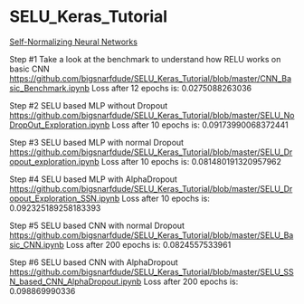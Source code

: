 # SELU_Keras_Tutorial

[Self-Normalizing Neural Networks](https://arxiv.org/abs/1706.02515)

Step #1
Take a look at the benchmark to understand how RELU works on basic CNN
https://github.com/bigsnarfdude/SELU_Keras_Tutorial/blob/master/CNN_Basic_Benchmark.ipynb
Loss after 12 epochs is: 0.0275088263036

Step #2
SELU based MLP without Dropout
https://github.com/bigsnarfdude/SELU_Keras_Tutorial/blob/master/SELU_NoDropOut_Exploration.ipynb
Loss after 10 epochs is: 0.09173990068372441

Step #3
SELU based MLP with normal Dropout
https://github.com/bigsnarfdude/SELU_Keras_Tutorial/blob/master/SELU_Dropout_exploration.ipynb
Loss after 10 epochs is: 0.081480191320957962

Step #4
SELU based MLP with AlphaDropout
https://github.com/bigsnarfdude/SELU_Keras_Tutorial/blob/master/SELU_Dropout_Exploration_SSN.ipynb
Loss after 10 epochs is: 0.092325189258183393

Step #5
SELU based CNN with normal Dropout
https://github.com/bigsnarfdude/SELU_Keras_Tutorial/blob/master/SELU_Basic_CNN.ipynb
Loss after 200 epochs is: 0.0824557533961

Step #6
SELU based CNN with AlphaDropout
https://github.com/bigsnarfdude/SELU_Keras_Tutorial/blob/master/SELU_SSN_based_CNN_AlphaDropout.ipynb
Loss after 200 epochs is: 0.098869990336
